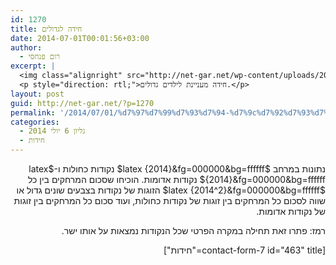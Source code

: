 ```yaml
---
id: 1270
title: חידה לגדולים
date: 2014-07-01T00:01:56+03:00
author:
  - רום פנחסי
excerpt: |
  <img class="alignright" src="http://net-gar.net/wp-content/uploads/2014/01/qustion2.png" alt="qustion2" width="100" height="90" />
  <p style="direction: rtl;">חידה מעניינת לילדים גדולים.</p>
layout: post
guid: http://net-gar.net/?p=1270
permalink: '/2014/07/01/%d7%97%d7%99%d7%93%d7%94-%d7%9c%d7%92%d7%93%d7%95%d7%9c%d7%99%d7%9d-3/'
categories:
  - גליון 6 יולי 2014
  - חידות
---
```

<p style="direction: rtl;">
  נתונות במרחב $latex {2014}&fg=000000&bg=ffffff$ נקודות כחולות ו-$latex {2014}&fg=000000&bg=ffffff$ נקודות אדומות. הוכיחו שסכום המרחקים בין כל $latex {2014^2}&fg=000000&bg=ffffff$ הזוגות של נקודות בצבעים שונים גדול או שווה לסכום כל המרחקים בין זוגות של נקודות כחולות, ועוד סכום כל המרחקים בין זוגות של נקודות אדומות.
</p>

<p style="direction: rtl;">
  רמז: פתרו זאת תחילה במקרה הפרטי שכל הנקודות נמצאות על אותו ישר.
</p>

<p style="direction: rtl;">
  [contact-form-7 id="463" title="חידות"]
</p>